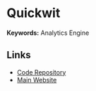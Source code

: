 # Quickwit

**Keywords:** Analytics Engine

## Links

- [Code Repository](https://github.com/quickwit-oss/quickwit)
- [Main Website](https://quickwit.io)

<!--
https://github.com/quickwit-oss/helm-charts/tree/main/charts/quickwit
-->
